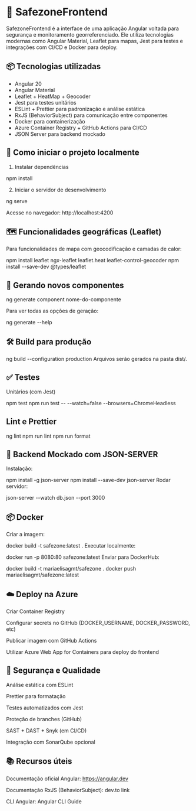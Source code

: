 # 🚨 SafezoneFrontend
SafezoneFrontend é a interface de uma aplicação Angular voltada para segurança e monitoramento georreferenciado. Ele utiliza tecnologias modernas como Angular Material, Leaflet para mapas, Jest para testes e integrações com CI/CD e Docker para deploy.

## 📦 Tecnologias utilizadas
- Angular 20
- Angular Material
- Leaflet + HeatMap + Geocoder
- Jest para testes unitários
- ESLint + Prettier para padronização e análise estática
- RxJS (BehaviorSubject) para comunicação entre componentes
- Docker para containerização
- Azure Container Registry + GitHub Actions para CI/CD
- JSON Server para backend mockado

## 🚀 Como iniciar o projeto localmente
1. Instalar dependências

npm install

2. Iniciar o servidor de desenvolvimento

ng serve

Acesse no navegador: http://localhost:4200

## 🗺️ Funcionalidades geográficas (Leaflet)
Para funcionalidades de mapa com geocodificação e camadas de calor:

npm install leaflet ngx-leaflet leaflet.heat leaflet-control-geocoder
npm install --save-dev @types/leaflet

## 🧱 Gerando novos componentes

ng generate component nome-do-componente

Para ver todas as opções de geração:

ng generate --help

## 🛠️ Build para produção

ng build --configuration production
Arquivos serão gerados na pasta dist/.

## ✅ Testes
Unitários (com Jest)

npm test
npm run test -- --watch=false --browsers=ChromeHeadless

## Lint e Prettier

ng lint
npm run lint
npm run format

## 🧪 Backend Mockado com JSON-SERVER
Instalação:

npm install -g json-server
npm install --save-dev json-server
Rodar servidor:

json-server --watch db.json --port 3000

## 📦 Docker
Criar a imagem:

docker build -t safezone:latest .
Executar localmente:

docker run -p 8080:80 safezone:latest
Enviar para DockerHub:

docker build -t mariaelisagmt/safezone .
docker push mariaelisagmt/safezone:latest
## ☁️ Deploy na Azure
Criar Container Registry

Configurar secrets no GitHub (DOCKER_USERNAME, DOCKER_PASSWORD, etc)

Publicar imagem com GitHub Actions

Utilizar Azure Web App for Containers para deploy do frontend

## 🔐 Segurança e Qualidade
Análise estática com ESLint

Prettier para formatação

Testes automatizados com Jest

Proteção de branches (GitHub)

SAST + DAST + Snyk (em CI/CD)

Integração com SonarQube opcional

## 📚 Recursos úteis
Documentação oficial Angular: https://angular.dev

Documentação RxJS (BehaviorSubject): dev.to link

CLI Angular: Angular CLI Guide

